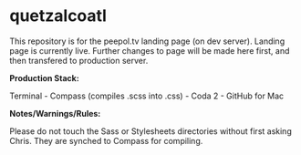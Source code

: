 quetzalcoatl
============

This repository is for the peepol.tv landing page (on dev server).
Landing page is currently live. Further changes to page will be made here first, and then transfered to production server.

**Production Stack:**

Terminal - Compass (compiles .scss into .css) - Coda 2 - GitHub for Mac

**Notes/Warnings/Rules:**

Please do not touch the Sass or Stylesheets directories without first asking Chris. They are synched to Compass for compiling.
